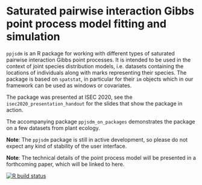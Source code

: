 # Saturated pairwise interaction Gibbs point process model fitting and simulation

`ppjsdm` is an R package for working with different types of saturated pairwise interaction Gibbs point processes.
It is intended to be used in the context of joint species distribution models, i.e. datasets containing the locations of individuals along with marks representing their species.
The package is based on `spatstat`, in particular for their `im` objects which in our framework can be used as windows or covariates.

The package was presented at ISEC 2020, see the `isec2020_presentation_handout` for the slides that show  the package in action.

The accompanying package `ppjsdm_on_packages` demonstrates the package on a few datasets from plant ecology.

**Note**: The `ppjsdm` package is still in active development, so please do not expect any kind of stability of the user interface.

**Note**: The technical details of the point process model will be presented in a forthcoming paper, which will be linked to here.

<!-- badges: start -->
  [![R build status](https://github.com/iflint1/ppjsdm/workflows/R-CMD-check/badge.svg)](https://github.com/iflint1/ppjsdm/actions)
<!-- badges: end -->
